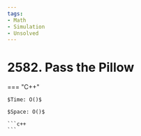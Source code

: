 ```yaml
---
tags:
- Math
- Simulation
- Unsolved
---
```



# 2582. Pass the Pillow

=== "C++"

    $Time: O()$

    $Space: O()$

    ```c++
    ```
